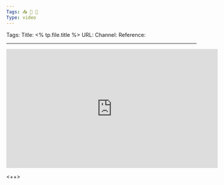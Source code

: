 ```yaml
---
Tags: 📥 🎥 🔴
Type: video
---
```


Tags: 
Title: <% tp.file.title %>
URL: 
Channel: 
Reference: 

---

<center>
	<iframe width="560" height="315" src="https://www.youtube.com/embed/" frameborder="0" allow="accelerometer; autoplay; encrypted-media; gyroscope; picture-in-picture" allow-fullscreen></iframe>
</center>

<++>